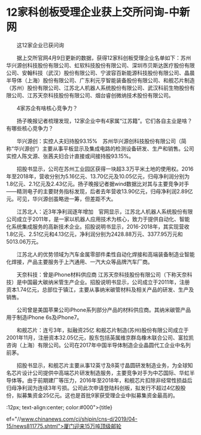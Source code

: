 # 12家科创板受理企业获上交所问询-中新网

　　这12家企业已获问询

　　据上交所官网4月9日更新的数据，获得12家科创板受理企业名单如下：苏州华兴源创科技股份有限公司、虹软科技股份有限公司、深圳市贝斯达医疗股份有限公司、安翰科技（武汉）股份有限公司、宁波容百新能源科技股份有限公司、晶晨半导体（上海）股份有限公司、广东利元亨智能装备股份有限公司、和舰芯片制造（苏州）股份有限公司、江苏北人机器人系统股份有限公司、武汉科前生物股份有限公司、江苏天奈科技股份有限公司、烟台睿创微纳技术股份有限公司。

　　4家苏企有啥核心竞争力？

　　扬子晚报记者梳理发现，12家企业中有4家属“江苏籍”。它们各自主业是啥？有哪些核心竞争力？

　　华兴源创：实控人夫妇持股93.15%　苏州华兴源创科技股份有限公司（简称“华兴源创”）主要从事平板显示及集成电路的检测设备研发、生产和销售。公司实控人陈文源、张茜夫妇合计直接或间接持股93.15%。

　　招股书显示，公司在苏州工业园区获得一块超3.3万平米土地的使用权。2016年至2018年，营收分别为5.16亿元、13.70亿元及10.05亿元，归母净利润分别为1.8亿元、2.1亿元及2.43亿元。扬子晚报记者据wind数据比对其与主要竞争对手——精测电子的主要财务指标发现，后者去年营收13.90亿元，归母净利润2.89亿元。可见，华兴源创虽略逊一筹，但差距不大。

　　江苏北人：近3年净利润逐年增加　官网显示，江苏北人机器人系统股份有限公司成立于2011年，是一家以机器人应用技术为核心，致力于提供自动化、智能化系统集成服务的高新技术企业。招股说明书显示，2016-2018年，其实现营收1.8亿元、2.51亿元和4.13亿元，净利润分别为2428.88万元、3377.95万元和5013.06万元。

　　江苏北人的优势领域为汽车金属零部件柔性自动化焊接和高端装备制造业智能化焊接，产品主要服务于上汽通用、一汽大众等品牌汽车厂商。　

　　天奈科技：曾是iPhone材料供应商 江苏天奈科技股份有限公司（下称天奈科技）是中国最大碳纳米管生产企业。招股说明书显示，公司成立于2011年，注册资本1.74亿元，总部位于镇江，主要从事纳米碳管材料及相关产品的研发、生产及销售。

　　公司曾是美国苹果公司iPhone系列部分产品的材料供应商。其纳米碳管产品用于制造iPhone 6s及iPhone7。

　　和舰芯片：连亏3年，拟融资25亿 和舰芯片制造(苏州)股份有限公司成立于2001年11月，注册资本32.05亿元，股东包括英属维京群岛橡木联合公司、富拉凯咨询（上海）有限公司。公司在2017年中国半导体制造企业晶圆代工企业中名列前茅。

　　招股书显示，和舰芯片主要从事12英寸及8英寸晶圆研发制造业务，为全球知名芯片设计公司提供中高端芯片研发制造服务，主要竞争对手为中芯国际、华虹半导体等。由于前期建厂等压力，2016年至2018年，和舰芯片扣除非经常性损益后归母净利润为连续3年亏损。公司此次申请登陆科创板，拟发行不超过4亿股股份，拟募集资金25亿元。这也是首批9家获受理企业中拟募集资金最高的。

:12px; text-align:center; color:#000">{title}

ef="//www.chinanews.com/cj/shipin/cns-d/2019/04-15/news811775.shtml">厦门迎来15万吨顶级邮轮
